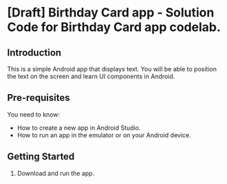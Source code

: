 [Draft] Birthday Card app - Solution Code for Birthday Card app codelab.
==========================================

Introduction
------------
This is a simple Android app that displays text.
You will be able to position the text on the screen and learn UI components in Android.


Pre-requisites
--------------

You need to know:
- How to create a new app in Android Studio.
- How to run an app in the emulator or on your Android device.


Getting Started
---------------

1. Download and run the app.
